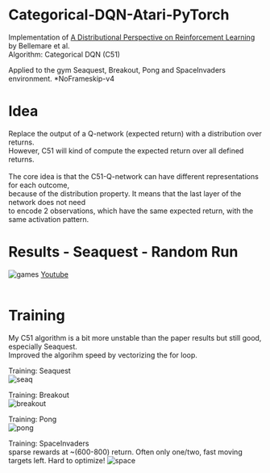 # Categorical-DQN-Atari-PyTorch
Implementation of [A Distributional Perspective on Reinforcement Learning](https://arxiv.org/abs/1707.06887) by Bellemare et al.<br />
Algorithm: Categorical DQN (C51)<br />

Applied to the gym Seaquest, Breakout, Pong and SpaceInvaders environment. *NoFrameskip-v4

# Idea
Replace the output of a Q-network (expected return) with a distribution over returns.<br />
However, C51 will kind of compute the expected return over all defined returns.<br /><br />
The core idea is that the C51-Q-network can have different representations for each outcome,<br />
because of the distribution property. It means that the last layer of the network does not need<br /> 
to encode 2 observations, which have the same expected return, with the same activation pattern.

# Results - Seaquest - Random Run
 ![games](https://github.com/Hauf3n/Categorical_DQN-Atari-PyTorch/blob/master/media/seaquest_37k.gif)
 [Youtube](https://youtu.be/siPcgY4ikk0)<br /><br />
 
 # Training
 
 My C51 algorithm is a bit more unstable than the paper results but still good, especially Seaquest.<br />
 Improved the algorihm speed by vectorizing the for loop.
 
 Training: Seaquest <br />
 ![seaq](https://github.com/Hauf3n/Categorical_DQN-Atari-PyTorch/blob/master/media/seaquest_plot.png)<br />
 
 Training: Breakout <br />
 ![breakout](https://github.com/Hauf3n/Categorical_DQN-Atari-PyTorch/blob/master/media/breakout_plot.png)<br />
 
 Training: Pong <br />
 ![pong](https://github.com/Hauf3n/Categorical_DQN-Atari-PyTorch/blob/master/media/pong_plot.png)<br />
 
 Training: SpaceInvaders <br />
 sparse rewards at ~(600-800) return. Often only one/two, fast moving targets left. Hard to optimize!
 ![space](https://github.com/Hauf3n/Categorical_DQN-Atari-PyTorch/blob/master/media/spaceinvaders_plot.png)<br />
